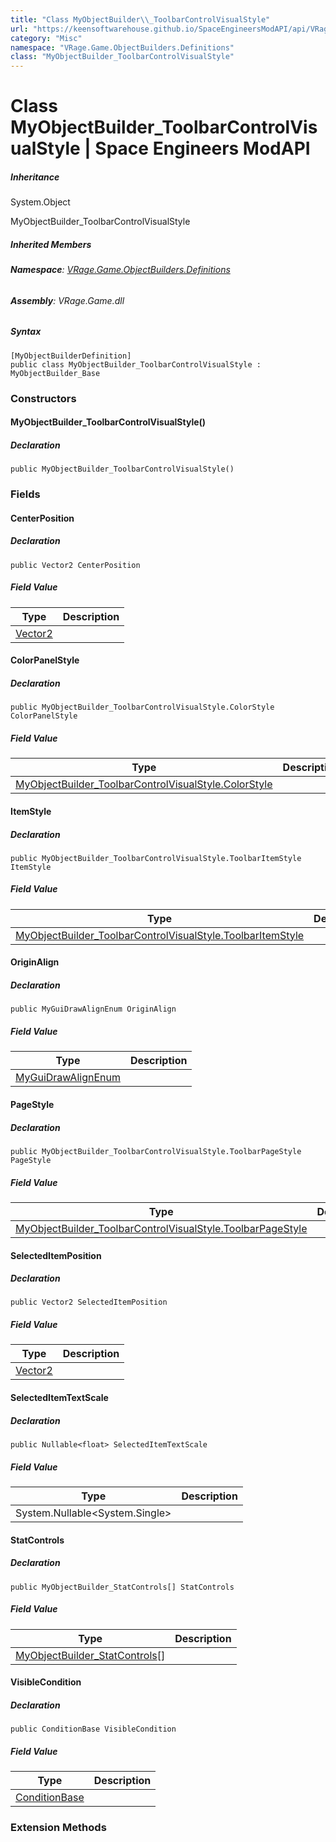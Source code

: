 ```yaml
---
title: "Class MyObjectBuilder\\_ToolbarControlVisualStyle"
url: "https://keensoftwarehouse.github.io/SpaceEngineersModAPI/api/VRage.Game.ObjectBuilders.Definitions.MyObjectBuilder_ToolbarControlVisualStyle.html"
category: "Misc"
namespace: "VRage.Game.ObjectBuilders.Definitions"
class: "MyObjectBuilder_ToolbarControlVisualStyle"
---
```


# Class MyObjectBuilder\_ToolbarControlVisualStyle | Space Engineers ModAPI

##### Inheritance

System.Object

MyObjectBuilder\_ToolbarControlVisualStyle

##### Inherited Members

###### **Namespace**: [VRage.Game.ObjectBuilders.Definitions](https://keensoftwarehouse.github.io/SpaceEngineersModAPI/api/VRage.Game.ObjectBuilders.Definitions.html)

###### **Assembly**: VRage.Game.dll

##### Syntax

```
[MyObjectBuilderDefinition]
public class MyObjectBuilder_ToolbarControlVisualStyle : MyObjectBuilder_Base
```

### Constructors

#### MyObjectBuilder\_ToolbarControlVisualStyle()

##### Declaration

```
public MyObjectBuilder_ToolbarControlVisualStyle()
```

### Fields

#### CenterPosition

##### Declaration

```
public Vector2 CenterPosition
```

##### Field Value

| Type | Description |
| --- | --- |
| [Vector2](https://keensoftwarehouse.github.io/SpaceEngineersModAPI/api/VRageMath.Vector2.html) |     |

#### ColorPanelStyle

##### Declaration

```
public MyObjectBuilder_ToolbarControlVisualStyle.ColorStyle ColorPanelStyle
```

##### Field Value

| Type | Description |
| --- | --- |
| [MyObjectBuilder\_ToolbarControlVisualStyle.ColorStyle](https://keensoftwarehouse.github.io/SpaceEngineersModAPI/api/VRage.Game.ObjectBuilders.Definitions.MyObjectBuilder_ToolbarControlVisualStyle.ColorStyle.html) |     |

#### ItemStyle

##### Declaration

```
public MyObjectBuilder_ToolbarControlVisualStyle.ToolbarItemStyle ItemStyle
```

##### Field Value

| Type | Description |
| --- | --- |
| [MyObjectBuilder\_ToolbarControlVisualStyle.ToolbarItemStyle](https://keensoftwarehouse.github.io/SpaceEngineersModAPI/api/VRage.Game.ObjectBuilders.Definitions.MyObjectBuilder_ToolbarControlVisualStyle.ToolbarItemStyle.html) |     |

#### OriginAlign

##### Declaration

```
public MyGuiDrawAlignEnum OriginAlign
```

##### Field Value

| Type | Description |
| --- | --- |
| [MyGuiDrawAlignEnum](https://keensoftwarehouse.github.io/SpaceEngineersModAPI/api/VRage.Utils.MyGuiDrawAlignEnum.html) |     |

#### PageStyle

##### Declaration

```
public MyObjectBuilder_ToolbarControlVisualStyle.ToolbarPageStyle PageStyle
```

##### Field Value

| Type | Description |
| --- | --- |
| [MyObjectBuilder\_ToolbarControlVisualStyle.ToolbarPageStyle](https://keensoftwarehouse.github.io/SpaceEngineersModAPI/api/VRage.Game.ObjectBuilders.Definitions.MyObjectBuilder_ToolbarControlVisualStyle.ToolbarPageStyle.html) |     |

#### SelectedItemPosition

##### Declaration

```
public Vector2 SelectedItemPosition
```

##### Field Value

| Type | Description |
| --- | --- |
| [Vector2](https://keensoftwarehouse.github.io/SpaceEngineersModAPI/api/VRageMath.Vector2.html) |     |

#### SelectedItemTextScale

##### Declaration

```
public Nullable<float> SelectedItemTextScale
```

##### Field Value

| Type | Description |
| --- | --- |
| System.Nullable<System.Single\> |     |

#### StatControls

##### Declaration

```
public MyObjectBuilder_StatControls[] StatControls
```

##### Field Value

| Type | Description |
| --- | --- |
| [MyObjectBuilder\_StatControls](https://keensoftwarehouse.github.io/SpaceEngineersModAPI/api/VRage.Game.ObjectBuilders.Definitions.MyObjectBuilder_StatControls.html)\[\] |     |

#### VisibleCondition

##### Declaration

```
public ConditionBase VisibleCondition
```

##### Field Value

| Type | Description |
| --- | --- |
| [ConditionBase](https://keensoftwarehouse.github.io/SpaceEngineersModAPI/api/VRage.Game.ObjectBuilders.Definitions.ConditionBase.html) |     |

### Extension Methods